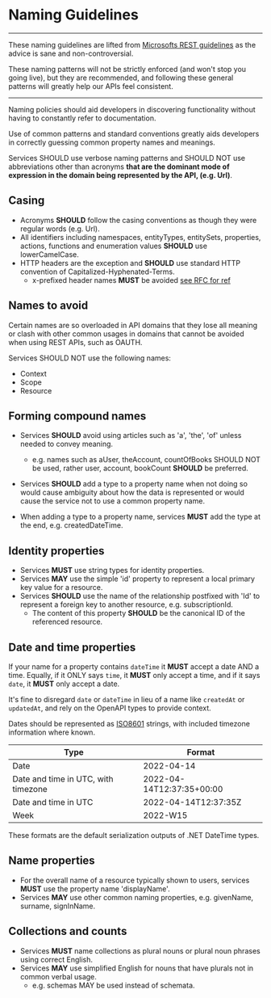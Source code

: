 # Naming Guidelines

---

These naming guidelines are lifted from [Microsofts REST guidelines](https://github.com/microsoft/api-guidelines/blob/vNext/Guidelines.md#17-naming-guidelines) as the advice is sane and non-controversial.

These naming patterns will not be strictly enforced (and won't stop you going live), but they are recommended, and following these general patterns will greatly help our APIs feel consistent.

---

Naming policies should aid developers in discovering functionality without having to constantly refer to documentation.

Use of common patterns and standard conventions greatly aids developers in correctly guessing common property names and meanings.

Services SHOULD use verbose naming patterns and SHOULD NOT use abbreviations other than acronyms **that are the dominant mode of expression in the domain being represented by the API, (e.g. Url)**.

## Casing

- Acronyms **SHOULD** follow the casing conventions as though they were regular words (e.g. Url).
- All identifiers including namespaces, entityTypes, entitySets, properties, actions, functions and enumeration values **SHOULD** use lowerCamelCase.
- HTTP headers are the exception and **SHOULD** use standard HTTP convention of Capitalized-Hyphenated-Terms.
  - x-prefixed header names **MUST** be avoided [see RFC for ref](https://datatracker.ietf.org/doc/html/rfc6648)

## Names to avoid

Certain names are so overloaded in API domains that they lose all meaning or clash with other common usages in domains that cannot be avoided when using REST APIs, such as OAUTH.

Services SHOULD NOT use the following names:

- Context
- Scope
- Resource

## Forming compound names

- Services **SHOULD** avoid using articles such as 'a', 'the', 'of' unless needed to convey meaning.
  - e.g. names such as aUser, theAccount, countOfBooks SHOULD NOT be used, rather user, account, bookCount **SHOULD** be preferred.

- Services **SHOULD** add a type to a property name when not doing so would cause ambiguity about how the data is represented or would cause the service not to use a common property name.
- When adding a type to a property name, services **MUST** add the type at the end, e.g. createdDateTime.

## Identity properties

- Services **MUST** use string types for identity properties.
- Services **MAY** use the simple 'id' property to represent a local primary key value for a resource.
- Services **SHOULD** use the name of the relationship postfixed with 'Id' to represent a foreign key to another resource, e.g. subscriptionId.
  - The content of this property **SHOULD** be the canonical ID of the referenced resource.

## Date and time properties

If your name for a property contains `dateTime` it **MUST** accept a date AND a time. Equally, if it ONLY says `time`, it **MUST** only accept a time, and if it says `date`, it **MUST** only accept a date.

It's fine to disregard `date` or `dateTime` in lieu of a name like `createdAt` or `updatedAt`, and rely on the OpenAPI types to provide context.

Dates should be represented as [ISO8601](https://en.wikipedia.org/wiki/ISO_8601) strings, with included timezone information where known.

| Type   | Format |
| ------ | -------- |
| Date | 2022-04-14 |
| Date and time in UTC, with timezone | 2022-04-14T12:37:35+00:00 |
| Date and time in UTC | 2022-04-14T12:37:35Z |
| Week | 2022-W15 |

These formats are the default serialization outputs of .NET DateTime types.

## Name properties

- For the overall name of a resource typically shown to users, services **MUST** use the property name 'displayName'.
- Services **MAY** use other common naming properties, e.g. givenName, surname, signInName.

## Collections and counts

- Services **MUST** name collections as plural nouns or plural noun phrases using correct English.
- Services **MAY** use simplified English for nouns that have plurals not in common verbal usage.
  - e.g. schemas MAY be used instead of schemata.
